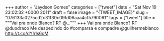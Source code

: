 
+++
author = "Jaydson Gomes"
categories = ["tweet"]
date = "Sat Nov 19 23:02:32 +0000 2011"
draft = false
image = "{TWEET_IMAGE}"
slug = "076133a0275cd2c31f30c09fd06aaa4cf5790061"
tags = ["tweet"]
title = """Vai pra onde Blanco? RT @..."""
+++
Vai pra onde Blanco? RT @duodraco Me despedindo do #comparsa e compadre @guilhermeblanco http://t.co/dYh1s6oM
